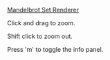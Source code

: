 [Mandelbrot Set Renderer](https://zac-crites.github.io/mandelbrot/)

Click and drag to zoom.

Shift click to zoom out.

Press 'm' to toggle the info panel.